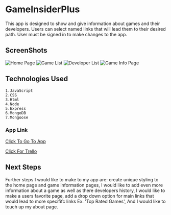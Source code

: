 # GameInsiderPlus

This app is designed to show and give information about games and their developers. Users can select named links that will lead them to their desired path. User must be signed in to make changes to the app.


## ScreenShots
![Home Page](https://i.imgur.com/x7DOSvV.png)
![Game List](https://i.imgur.com/btcjaXR.png)
![Developer List](https://i.imgur.com/AJ0zXUR.png)
![Game Info Page](https://i.imgur.com/QbEZxUi.png)

## Technologies Used
    1.JavaScript
    2.CSS
    3.Html
    4.Node
    5.Express
    6.MongoDB
    7.Mongoose

### App Link
[Click To Go To App](https://game-insider-plus.herokuapp.com/)

[Click For Trello](https://trello.com/b/skPlyb7J/gamer-critics)

## Next Steps

Further steps I would like to make to my app are:
create unique styling to the home page and game information pages, I would like to add even more information about a game as well as there developers history, I would like to make a users favorite page, 
add a drop down option for main links that would lead to more specififc links Ex. 'Top Rated Games', And I would like to touch up my about page.